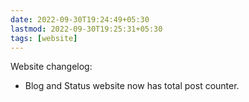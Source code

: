 ```yaml
---
date: 2022-09-30T19:24:49+05:30
lastmod: 2022-09-30T19:25:31+05:30
tags: [website]
---
```


Website changelog: 
- Blog and Status website now has total post counter.
